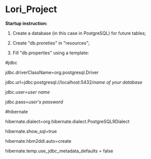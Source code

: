 # Lori_Project

**Startup instruction:**

1) Create a database (in this case in PostgreSQL) for future tables;

2) Create "db.proreties" in "resources";

3) Fill "db.properties" using a template:

\#jdbc

jdbc.driverClassName=org.postgresql.Driver 

jdbc.url=jdbc:postgresql://localhost:5432/*name of your database* 

jdbc.user=*user name* 

jdbc.pass=*user's password* 


\#hibernate

hibernate.dialect=org.hibernate.dialect.PostgreSQL9Dialect 

hibernate.show_sql=true 

hibernate.hbm2ddl.auto=create 

hibernate.temp.use_jdbc_metadata_defaults = false 
